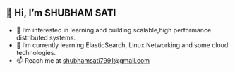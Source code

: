 
## 👋 Hi, I’m SHUBHAM SATI

- 👀 I’m interested in learning and building scalable,high performance distributed systems.
- 🌱 I’m currently learning ElasticSearch, Linux Networking and some cloud technologies.
- 📫 Reach me at shubhamsati7991@gmail.com

<!---
shubhamsati97/shubhamsati97 is a ✨ special ✨ repository because its `README.md` (this file) appears on your GitHub profile.
You can click the Preview link to take a look at your changes.
--->

